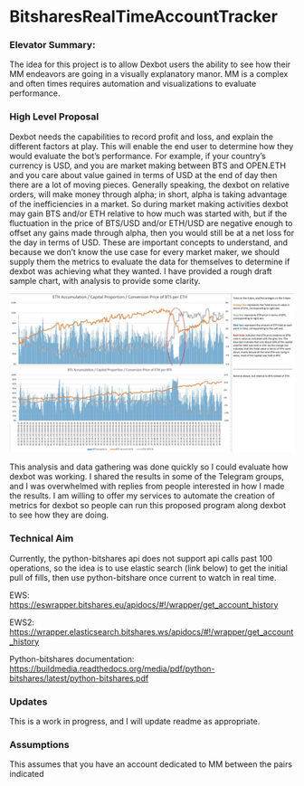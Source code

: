 # BitsharesRealTimeAccountTracker


### Elevator Summary:
The idea for this project is to allow Dexbot users the ability to see how their MM endeavors are going in a visually explanatory manor. MM is a complex  and often times requires automation and visualizations to evaluate performance. 


### High Level Proposal
Dexbot needs the capabilities to record profit and loss, and explain the different factors at play. This will enable the end user to determine how they would evaluate the bot’s performance. For example, if your country’s currency is USD, and you are market making between BTS and OPEN.ETH and you care about value gained in terms of USD at the end of day then there are a lot of moving pieces. Generally speaking, the dexbot on relative orders, will make money through alpha; in short, alpha is taking advantage of the inefficiencies in a market. So during market making activities dexbot may gain BTS and/or ETH relative to how much was started with, but if the fluctuation in the price of BTS/USD and/or ETH/USD are negative enough to offset any gains made through alpha, then you would still be at a net loss for the day in terms of USD. These are important concepts to understand, and because we don’t know the use case for every market maker, we should supply them the metrics to evaluate the data for themselves to determine if dexbot was achieving what they wanted. I have provided a rough draft sample chart, with analysis to provide some clarity. 

![example charting](https://github.com/JRizzly/BitsharesRealTimeAccountTracker/blob/master/pics/Example%20Performance%20Analysis.jpg)

This analysis and data gathering was done quickly so I could evaluate how dexbot was working. I shared the results in some of the Telegram groups, and I was overwhelmed with replies from people interested in how I made the results. I am willing to offer my services to automate the creation of metrics for dexbot so people can run this proposed program along dexbot to see how they are doing. 

### Technical Aim
Currently, the python-bitshares api does not support api calls past 100 operations, so the idea is to use elastic search (link below) to get the initial pull of fills, then use python-bitshare once current to watch in real time. 

EWS: https://eswrapper.bitshares.eu/apidocs/#!/wrapper/get_account_history 

EWS2: https://wrapper.elasticsearch.bitshares.ws/apidocs/#!/wrapper/get_account_history

Python-bitshares documentation: https://buildmedia.readthedocs.org/media/pdf/python-bitshares/latest/python-bitshares.pdf


### Updates
This is a work in progress, and I will update readme as appropriate. 


### Assumptions
This assumes that you have an account dedicated to MM between the pairs indicated 